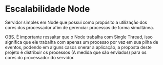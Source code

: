 # Escalabilidade Node

Servidor simples em Node que possui como propósito a utilização dos cores dos processador afim de gerenciar processos de forma simultânea.

OBS. É importante ressaltar que o Node trabalha com Single Thread, isso significa que ele trabalha com apenas um processo por vez em sua pilha de eventos, podendo em alguns casos onerar a aplicação, a proposta deste projeto é distribuir os processos (A medida que são enviados) para os cores do processador do servidor.
